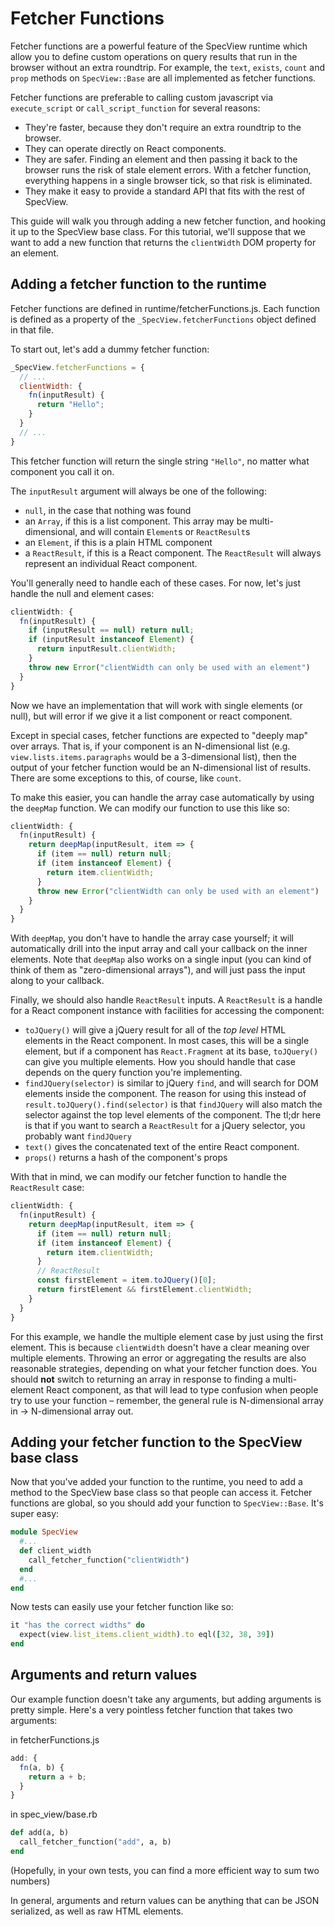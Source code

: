 # Fetcher Functions

Fetcher functions are a powerful feature of the SpecView runtime which allow you to define custom operations on query results that run in the browser without an extra roundtrip. For example, the `text`, `exists`, `count` and `prop` methods on `SpecView::Base` are all implemented as fetcher functions. 

Fetcher functions are preferable to calling custom javascript via `execute_script` or `call_script_function` for several reasons:
- They're faster, because they don't require an extra roundtrip to the browser.
- They can operate directly on React components.
- They are safer. Finding an element and then passing it back to the browser runs the risk of stale element errors. With a fetcher function, everything happens in a single browser tick, so that risk is eliminated.
- They make it easy to provide a standard API that fits with the rest of SpecView.

This guide will walk you through adding a new fetcher function, and hooking it up to the SpecView base class. For this tutorial, we'll suppose that we want to add a new function that returns the `clientWidth` DOM property for an element.

## Adding a fetcher function to the runtime

Fetcher functions are defined in runtime/fetcherFunctions.js. Each function is defined as a property of the `_SpecView.fetcherFunctions` object defined in that file.

To start out, let's add a dummy fetcher function:

```js
_SpecView.fetcherFunctions = {
  // ...
  clientWidth: {
    fn(inputResult) {
      return "Hello";
    }
  }
  // ...
}
```

This fetcher function will return the single string `"Hello"`, no matter what component you call it on.

The `inputResult` argument will always be one of the following:

- `null`, in the case that nothing was found
- an `Array`, if this is a list component. This array may be multi-dimensional, and will contain `Element`s or `ReactResult`s
- an `Element`, if this is a plain HTML component
- a `ReactResult`, if this is a React component. The `ReactResult` will always represent an individual React component.

You'll generally need to handle each of these cases. For now, let's just handle the null and element cases:

```js
clientWidth: {
  fn(inputResult) {
    if (inputResult == null) return null;
    if (inputResult instanceof Element) {
      return inputResult.clientWidth;
    }
    throw new Error("clientWidth can only be used with an element")
  }
}
```

Now we have an implementation that will work with single elements (or null), but will error if we give it a list component or react component.

Except in special cases, fetcher functions are expected to "deeply map" over arrays. That is, if your component is an N-dimensional list (e.g. `view.lists.items.paragraphs` would be a 3-dimensional list), then the output of your fetcher function would be an N-dimensional list of results. There are some exceptions to this, of course, like `count`.

To make this easier, you can handle the array case automatically by using the `deepMap` function. We can modify our function to use this like so:

```js
clientWidth: {
  fn(inputResult) {
    return deepMap(inputResult, item => {
      if (item == null) return null;
      if (item instanceof Element) {
        return item.clientWidth;
      }
      throw new Error("clientWidth can only be used with an element")
    }
  }
}
```

With `deepMap`, you don't have to handle the array case yourself; it will automatically drill into the input array and call your callback on the inner elements. Note that `deepMap` also works on a single input (you can kind of think of them as "zero-dimensional arrays"), and will just pass the input along to your callback.

Finally, we should also handle `ReactResult` inputs. A `ReactResult` is a handle for a React component instance with facilities for accessing the component:

 - `toJQuery()` will give a jQuery result for all of the _top level_ HTML elements in the React component. In most cases, this will be a single element, but if a component has `React.Fragment` at its base, `toJQuery()` can give you multiple elements. How you should handle that case depends on the query function you're implementing.
 - `findJQuery(selector)` is similar to jQuery `find`, and will search for DOM elements inside the component. The reason for using this instead of `result.toJQuery().find(selector)` is that `findJQuery` will also match the selector against the top level elements of the component. The tl;dr here is that if you want to search a `ReactResult` for a jQuery selector, you probably want `findJQuery`
 - `text()` gives the concatenated text of the entire React component.
 - `props()` returns a hash of the component's props

With that in mind, we can modify our fetcher function to handle the `ReactResult` case:

```js
clientWidth: {
  fn(inputResult) {
    return deepMap(inputResult, item => {
      if (item == null) return null;
      if (item instanceof Element) {
        return item.clientWidth;
      }
      // ReactResult
      const firstElement = item.toJQuery()[0];
      return firstElement && firstElement.clientWidth;
    }
  }
}
```

For this example, we handle the multiple element case by just using the first element. This is because `clientWidth` doesn't have a clear meaning over multiple elements. Throwing an error or aggregating the results are also reasonable strategies, depending on what your fetcher function does. You should **not** switch to returning an array in response to finding a multi-element React component, as that will lead to type confusion when people try to use your function – remember, the general rule is N-dimensional array in → N-dimensional array out.

## Adding your fetcher function to the SpecView base class

Now that you've added your function to the runtime, you need to add a method to the SpecView base class so that people can access it. Fetcher functions are global, so you should add your function to `SpecView::Base`. It's super easy:

```rb
module SpecView
  #...
  def client_width
    call_fetcher_function("clientWidth")
  end
  #...
end
```

Now tests can easily use your fetcher function like so:

```rb
it "has the correct widths" do
  expect(view.list_items.client_width).to eql([32, 38, 39])
end
```

## Arguments and return values

Our example function doesn't take any arguments, but adding arguments is pretty simple. Here's a very pointless fetcher function that takes two arguments:

in fetcherFunctions.js

```js
add: {
  fn(a, b) {
    return a + b;
  }
}
```

in spec_view/base.rb

```rb
def add(a, b)
  call_fetcher_function("add", a, b)
end
```

(Hopefully, in your own tests, you can find a more efficient way to sum two numbers)

In general, arguments and return values can be anything that can be JSON serialized, as well as raw HTML elements.